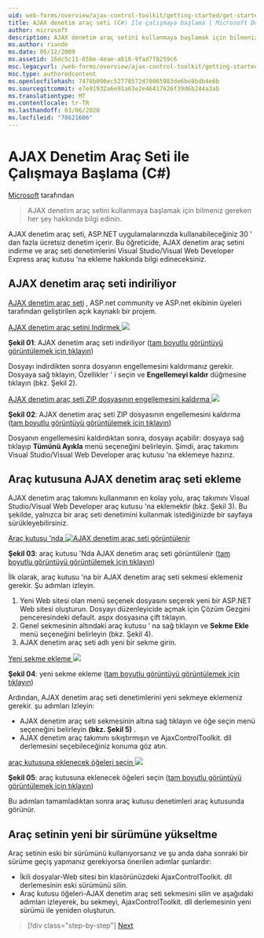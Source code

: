 ```yaml
---
uid: web-forms/overview/ajax-control-toolkit/getting-started/get-started-with-the-ajax-control-toolkit-cs
title: AJAX denetim araç seti (C#) Ile çalışmaya başlama | Microsoft Docs
author: microsoft
description: AJAX denetim araç setini kullanmaya başlamak için bilmeniz gereken her şey hakkında bilgi edinin.
ms.author: riande
ms.date: 05/12/2009
ms.assetid: 16dc5c11-65be-4eae-a818-9fad7f8259c6
msc.legacyurl: /web-forms/overview/ajax-control-toolkit/getting-started/get-started-with-the-ajax-control-toolkit-cs
msc.type: authoredcontent
ms.openlocfilehash: 7478b090ec52778572d70065983de6be8bdb4e6b
ms.sourcegitcommit: e7e91932a6e91a63e2e46417626f39d6b244a3ab
ms.translationtype: MT
ms.contentlocale: tr-TR
ms.lasthandoff: 03/06/2020
ms.locfileid: "78621606"
---
```

# <a name="get-started-with-the-ajax-control-toolkit-c"></a>AJAX Denetim Araç Seti ile Çalışmaya Başlama (C#)

[Microsoft](https://github.com/microsoft) tarafından

> AJAX denetim araç setini kullanmaya başlamak için bilmeniz gereken her şey hakkında bilgi edinin.

AJAX denetim araç seti, ASP.NET uygulamalarınızda kullanabileceğiniz 30 ' dan fazla ücretsiz denetim içerir. Bu öğreticide, AJAX denetim araç setini indirme ve araç seti denetimlerini Visual Studio/Visual Web Developer Express araç kutusu 'na ekleme hakkında bilgi edineceksiniz.

## <a name="downloading-the-ajax-control-toolkit"></a>AJAX denetim araç seti indiriliyor

[AJAX denetim araç seti](http://devexpress.com/act) , ASP.net community ve ASP.net ekibinin üyeleri tarafından geliştirilen açık kaynaklı bir projem. 

[AJAX denetim araç setini Indirmek ![](get-started-with-the-ajax-control-toolkit-cs/_static/image1.jpg)](get-started-with-the-ajax-control-toolkit-cs/_static/image1.png)

**Şekil 01**: AJAX denetim araç seti indiriliyor ([tam boyutlu görüntüyü görüntülemek için tıklayın](get-started-with-the-ajax-control-toolkit-cs/_static/image2.png))

Dosyayı indirdikten sonra dosyanın engellemesini kaldırmanız gerekir. Dosyaya sağ tıklayın, Özellikler ' i seçin ve **Engellemeyi kaldır** düğmesine tıklayın (bkz. Şekil 2).

[AJAX denetim araç seti ZIP dosyasının engellemesini kaldırma ![](get-started-with-the-ajax-control-toolkit-cs/_static/image2.jpg)](get-started-with-the-ajax-control-toolkit-cs/_static/image3.png)

**Şekil 02**: AJAX denetim araç seti ZIP dosyasının engellemesini kaldırma ([tam boyutlu görüntüyü görüntülemek için tıklayın](get-started-with-the-ajax-control-toolkit-cs/_static/image4.png))

Dosyanın engellemesini kaldırdıktan sonra, dosyayı açabilir: dosyaya sağ tıklayıp **Tümünü Ayıkla** menü seçeneğini belirleyin. Şimdi, araç takımını Visual Studio/Visual Web Developer araç kutusu 'na eklemeye hazırız.

## <a name="adding-the-ajax-control-toolkit-to-the-toolbox"></a>Araç kutusuna AJAX denetim araç seti ekleme

AJAX denetim araç takımını kullanmanın en kolay yolu, araç takımını Visual Studio/Visual Web Developer araç kutusu 'na eklemektir (bkz. Şekil 3). Bu şekilde, yalnızca bir araç seti denetimini kullanmak istediğinizde bir sayfaya sürükleyebilirsiniz.

[Araç kutusu 'nda ![AJAX denetim araç seti görüntülenir](get-started-with-the-ajax-control-toolkit-cs/_static/image3.jpg)](get-started-with-the-ajax-control-toolkit-cs/_static/image5.png)

**Şekil 03**: araç kutusu 'Nda AJAX denetim araç seti görüntülenir ([tam boyutlu görüntüyü görüntülemek için tıklayın](get-started-with-the-ajax-control-toolkit-cs/_static/image6.png))

İlk olarak, araç kutusu 'na bir AJAX denetim araç seti sekmesi eklemeniz gerekir. Şu adımları izleyin.

1. Yeni Web sitesi olan menü seçenek dosyasını seçerek yeni bir ASP.NET Web sitesi oluşturun. Dosyayı düzenleyicide açmak için Çözüm Gezgini penceresindeki default. aspx dosyasına çift tıklayın.
2. Genel sekmesinin altındaki araç kutusu ' na sağ tıklayın ve **Sekme Ekle** menü seçeneğini belirleyin (bkz. Şekil 4).
3. AJAX denetim araç seti adlı yeni bir sekme girin.

[Yeni sekme ekleme ![](get-started-with-the-ajax-control-toolkit-cs/_static/image4.jpg)](get-started-with-the-ajax-control-toolkit-cs/_static/image7.png)

**Şekil 04**: yeni sekme ekleme ([tam boyutlu görüntüyü görüntülemek için tıklayın](get-started-with-the-ajax-control-toolkit-cs/_static/image8.png))

Ardından, AJAX denetim araç seti denetimlerini yeni sekmeye eklemeniz gerekir. şu adımları Izleyin:

- AJAX denetim araç seti sekmesinin altına sağ tıklayın ve öğe seçin menü seçeneğini belirleyin **(bkz. Şekil 5)** .
- AJAX denetim araç takımını sıkıştırmışın ve AjaxControlToolkit. dll derlemesini seçebileceğiniz konuma göz atın.

[araç kutusuna eklenecek öğeleri seçin ![](get-started-with-the-ajax-control-toolkit-cs/_static/image5.jpg)](get-started-with-the-ajax-control-toolkit-cs/_static/image9.png)

**Şekil 05**: araç kutusuna eklenecek öğeleri seçin ([tam boyutlu görüntüyü görüntülemek için tıklayın](get-started-with-the-ajax-control-toolkit-cs/_static/image10.png))

Bu adımları tamamladıktan sonra araç kutusu denetimleri araç kutusunda görünür.

## <a name="upgrading-to-a-new-version-of-the-toolkit"></a>Araç setinin yeni bir sürümüne yükseltme

Araç setinin eski bir sürümünü kullanıyorsanız ve şu anda daha sonraki bir sürüme geçiş yapmanız gerekiyorsa önerilen adımlar şunlardır:

- İkili dosyalar-Web sitesi bin klasörünüzdeki AjaxControlToolkit. dll derlemesinin eski sürümünü silin.
- Araç kutusu öğeleri-AJAX denetim araç seti sekmesini silin ve aşağıdaki adımları izleyerek, bu sekmeyi, AjaxControlToolkit. dll derlemesinin yeni sürümü ile yeniden oluşturun.

> [!div class="step-by-step"]
> [Next](using-ajax-control-toolkit-controls-and-control-extenders-cs.md)
